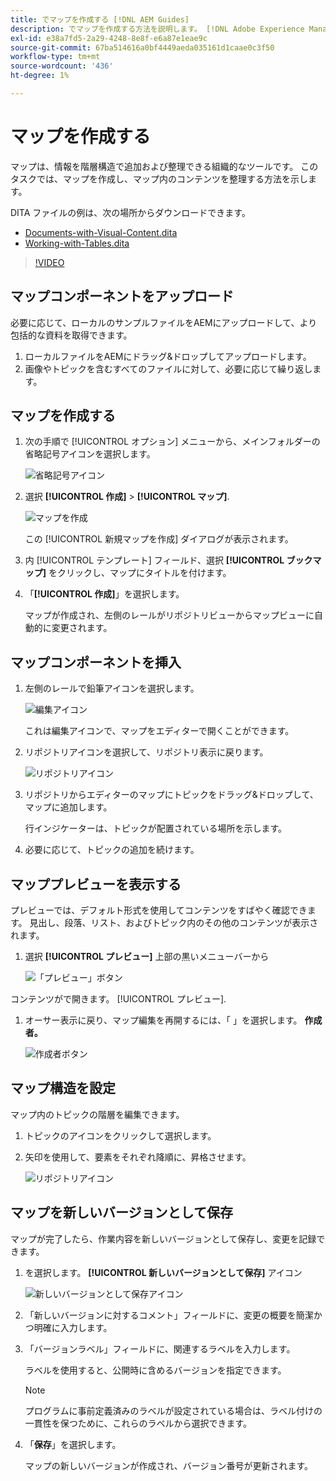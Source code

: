 ```yaml
---
title: でマップを作成する [!DNL AEM Guides]
description: でマップを作成する方法を説明します。 [!DNL Adobe Experience Manager Guides]
exl-id: e38a7fd5-2a29-4248-8e8f-e6a87e1eae9c
source-git-commit: 67ba514616a0bf4449aeda035161d1caae0c3f50
workflow-type: tm+mt
source-wordcount: '436'
ht-degree: 1%

---
```


# マップを作成する

マップは、情報を階層構造で追加および整理できる組織的なツールです。 このタスクでは、マップを作成し、マップ内のコンテンツを整理する方法を示します。

DITA ファイルの例は、次の場所からダウンロードできます。

* [Documents-with-Visual-Content.dita](assets/working-with-maps/Documents-with-Visual-Content.dita)
* [Working-with-Tables.dita](assets/working-with-maps/Working-with-Tables.dita)

>[!VIDEO](https://video.tv.adobe.com/v/336725?quality=12&learn=on)

## マップコンポーネントをアップロード

必要に応じて、ローカルのサンプルファイルをAEMにアップロードして、より包括的な資料を取得できます。

1. ローカルファイルをAEMにドラッグ&amp;ドロップしてアップロードします。
1. 画像やトピックを含むすべてのファイルに対して、必要に応じて繰り返します。

## マップを作成する

1. 次の手順で [!UICONTROL オプション] メニューから、メインフォルダーの省略記号アイコンを選択します。

   ![省略記号アイコン](images/lesson-8/ellipses-9.png)

1. 選択 **[!UICONTROL 作成]** > **[!UICONTROL マップ]**.


   ![マップを作成](images/lesson-8/create-map-with-markings.png)

   この [!UICONTROL 新規マップを作成] ダイアログが表示されます。

1. 内 [!UICONTROL テンプレート] フィールド、選択 **[!UICONTROL ブックマップ]** をクリックし、マップにタイトルを付けます。
1. 「**[!UICONTROL 作成]**」を選択します。

   マップが作成され、左側のレールがリポジトリビューからマップビューに自動的に変更されます。

## マップコンポーネントを挿入

1. 左側のレールで鉛筆アイコンを選択します。

   ![編集アイコン](images/lesson-8/pencil-icon.png)

   これは編集アイコンで、マップをエディターで開くことができます。

1. リポジトリアイコンを選択して、リポジトリ表示に戻ります。

   ![リポジトリアイコン](images/common/repository-icon.png)

1. リポジトリからエディターのマップにトピックをドラッグ&amp;ドロップして、マップに追加します。

   行インジケーターは、トピックが配置されている場所を示します。

1. 必要に応じて、トピックの追加を続けます。

## マッププレビューを表示する

プレビューでは、デフォルト形式を使用してコンテンツをすばやく確認できます。 見出し、段落、リスト、およびトピック内のその他のコンテンツが表示されます。

1. 選択 **[!UICONTROL プレビュー]** 上部の黒いメニューバーから

   ![「プレビュー」ボタン](images/common/select-preview.png)

コンテンツがで開きます。 [!UICONTROL プレビュー].

1. オーサー表示に戻り、マップ編集を再開するには、「 」を選択します。 **作成者。**

   ![作成者ボタン](images/lesson-5/author-map.png)

## マップ構造を設定

マップ内のトピックの階層を編集できます。

1. トピックのアイコンをクリックして選択します。
1. 矢印を使用して、要素をそれぞれ降順に、昇格させます。

   ![リポジトリアイコン](images/lesson-8/left-right.png)

## マップを新しいバージョンとして保存

マップが完了したら、作業内容を新しいバージョンとして保存し、変更を記録できます。

1. を選択します。 **[!UICONTROL 新しいバージョンとして保存]** アイコン

   ![新しいバージョンとして保存アイコン](images/common/save-as-new-version.png)

1. 「新しいバージョンに対するコメント」フィールドに、変更の概要を簡潔かつ明確に入力します。

1. 「バージョンラベル」フィールドに、関連するラベルを入力します。

   ラベルを使用すると、公開時に含めるバージョンを指定できます。

   >[!NOTE]
   > 
   > プログラムに事前定義済みのラベルが設定されている場合は、ラベル付けの一貫性を保つために、これらのラベルから選択できます。

1. 「**保存**」を選択します。

   マップの新しいバージョンが作成され、バージョン番号が更新されます。
